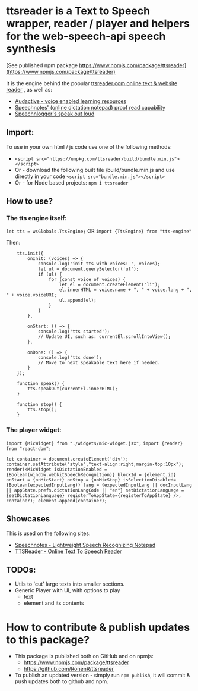 # ttsreader is a Text to Speech wrapper, reader / player and helpers for the web-speech-api speech synthesis

[See published npm package https://www.npmjs.com/package/ttsreader](https://www.npmjs.com/package/ttsreader)

It is the engine behind the popular [ttsreader.com online text & website reader](https://ttsreader.com/) , as well as:
- [Audactive - voice enabled learning resources](https://audactive.com/)
- [Speechnotes' (online dictation notepad) proof read capability](https://speechnotes.co/)
- [Speechnlogger's speak out loud](https://speechlogger.com/)


## Import:

To use in your own html / js code use one of the following methods:
  - `<script src="https://unpkg.com/ttsreader/build/bundle.min.js"></script>`
  - Or - download the following built file /build/bundle.min.js and use directly in your code `<script src="bundle.min.js"></script>`
  - Or - for Node based projects: `npm i ttsreader`

## How to use?

### The tts engine itself:

`let tts = wsGlobals.TtsEngine;`
OR
`import {TtsEngine} from "tts-engine"`

Then:
        
        tts.init({
            onInit: (voices) => {
                console.log('init tts with voices: ', voices);
                let ul = document.querySelector('ul');
                if (ul) {
                    for (const voice of voices) {
                        let el = document.createElement("li");
                        el.innerHTML = voice.name + ", " + voice.lang + ", " + voice.voiceURI;
                        ul.append(el);
                    }
                }
            },

            onStart: () => {
                console.log('tts started');
                // Update UI, such as: currentEl.scrollIntoView();
            },

            onDone: () => {
                console.log('tts done');
                // Move to next speakable text here if needed.
            }
        });

        function speak() {
            tts.speakOut(currentEl.innerHTML);
        }

        function stop() {
            tts.stop();
        }

### The player widget:
`import {MicWidget} from "./widgets/mic-widget.jsx";`
`import {render} from "react-dom";`

`let container = document.createElement('div');
container.setAttribute("style","text-align:right;margin-top:10px");
render(<MicWidget
isDictationEnabled = {Boolean(window.webkitSpeechRecognition)}
blockId = {element.id}
onStart = {onMicStart}
onStop = {onMicStop}
isSelectionDisabled={Boolean(expectedInputLang)}
lang = {expectedInputLang || docInputLang || appState.prefs.dictationLangCode || "en"}
setDictationLanguage = {setDictationLanguage}
registerToAppState={registerToAppState}
/>, container);
element.append(container);`
        
## Showcases

This is used on the following sites:
- [Speechnotes - Lightweight Speech Recognizing Notepad](https://speechnotes.co/)
- [TTSReader - Online Text To Speech Reader](https://ttsreader.com/)

## TODOs:

- Utils to 'cut' large texts into smaller sections.
- Generic Player with UI, with options to play
  - text
  - element and its contents 

# How to contribute & publish updates to this package?
- This package is published both on GitHub and on npmjs:
  - https://www.npmjs.com/package/ttsreader
  - https://github.com/RonenR/ttsreader
- To publish an updated version - simply run `npm publish`, it will commit & push updates both to github and npm.

